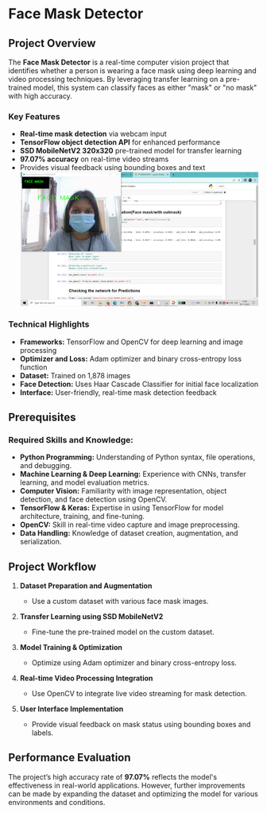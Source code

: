 # Face Mask Detector

## Project Overview
The **Face Mask Detector** is a real-time computer vision project that identifies whether a person is wearing a face mask using deep learning and video processing techniques. By leveraging transfer learning on a pre-trained model, this system can classify faces as either "mask" or "no mask" with high accuracy.

### Key Features
- **Real-time mask detection** via webcam input
- **TensorFlow object detection API** for enhanced performance
- **SSD MobileNetV2 320x320** pre-trained model for transfer learning
- **97.07% accuracy** on real-time video streams
- Provides visual feedback using bounding boxes and text
![Mask Detection Example](image.png)
### Technical Highlights
- **Frameworks:** TensorFlow and OpenCV for deep learning and image processing
- **Optimizer and Loss:** Adam optimizer and binary cross-entropy loss function
- **Dataset:** Trained on 1,878 images
- **Face Detection:** Uses Haar Cascade Classifier for initial face localization
- **Interface:** User-friendly, real-time mask detection feedback

## Prerequisites

### Required Skills and Knowledge:
- **Python Programming:** Understanding of Python syntax, file operations, and debugging.
- **Machine Learning & Deep Learning:** Experience with CNNs, transfer learning, and model evaluation metrics.
- **Computer Vision:** Familiarity with image representation, object detection, and face detection using OpenCV.
- **TensorFlow & Keras:** Expertise in using TensorFlow for model architecture, training, and fine-tuning.
- **OpenCV:** Skill in real-time video capture and image preprocessing.
- **Data Handling:** Knowledge of dataset creation, augmentation, and serialization.

## Project Workflow

1. **Dataset Preparation and Augmentation**
   - Use a custom dataset with various face mask images.
   
2. **Transfer Learning using SSD MobileNetV2**
   - Fine-tune the pre-trained model on the custom dataset.

3. **Model Training & Optimization**
   - Optimize using Adam optimizer and binary cross-entropy loss.
   
4. **Real-time Video Processing Integration**
   - Use OpenCV to integrate live video streaming for mask detection.
   
5. **User Interface Implementation**
   - Provide visual feedback on mask status using bounding boxes and labels.

## Performance Evaluation
The project’s high accuracy rate of **97.07%** reflects the model's effectiveness in real-world applications. However, further improvements can be made by expanding the dataset and optimizing the model for various environments and conditions.

